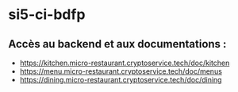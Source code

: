 # si5-ci-bdfp

## Accès au backend et aux documentations :
- https://kitchen.micro-restaurant.cryptoservice.tech/doc/kitchen
- https://menu.micro-restaurant.cryptoservice.tech/doc/menus
- https://dining.micro-restaurant.cryptoservice.tech/doc/dining
